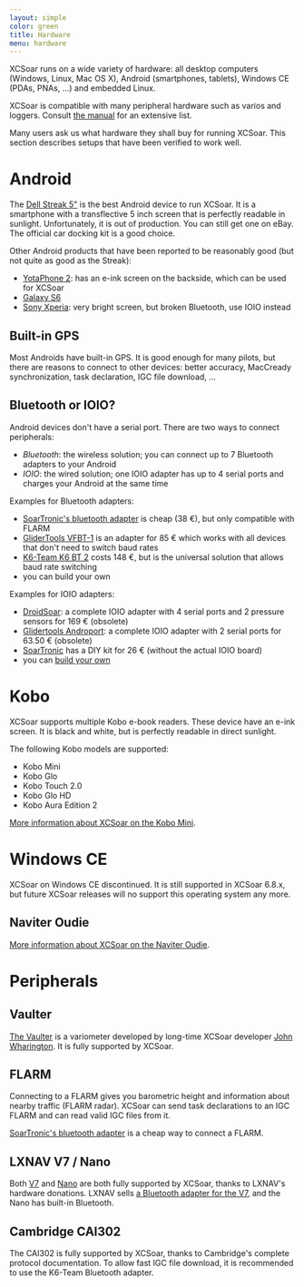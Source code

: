 ```yaml
---
layout: simple
color: green
title: Hardware
menu: hardware
---
```


XCSoar runs on a wide variety of hardware: all desktop computers
(Windows, Linux, Mac OS X), Android (smartphones, tablets), Windows CE
(PDAs, PNAs, ...) and embedded Linux.

XCSoar is compatible with many peripheral hardware such as varios and
loggers.  Consult [the manual](/discover/manual.html) for an extensive
list.

Many users ask us what hardware they shall buy for running XCSoar.
This section describes setups that have been verified to work well.

# Android

The [Dell Streak 5"](https://en.wikipedia.org/wiki/Dell_Streak) is the
best Android device to run XCSoar.  It is a smartphone with a transflective 5
inch screen that is perfectly readable in sunlight.  Unfortunately, it
is out of production.  You can still get one on eBay.  The official car
docking kit is a good choice.

Other Android products that have been reported to be reasonably good
(but not quite as good as the Streak):

- [YotaPhone 2](https://yotaphone.com/): has an e-ink screen on the backside,
  which can be used for XCSoar
- [Galaxy S6](http://www.samsung.com/de/smartphones/galaxy-s6-g920f/)
- [Sony Xperia](http://www.sonymobile.com/gb/xperia/): very bright
  screen, but broken Bluetooth, use IOIO instead

## Built-in GPS

Most Androids have built-in GPS.  It is good enough for many pilots,
but there are reasons to connect to other devices: better accuracy,
MacCready synchronization, task declaration, IGC file download, ...

## Bluetooth or IOIO?

Android devices don't have a serial port.  There are two ways to
connect peripherals:

- *Bluetooth*: the wireless solution; you can connect up to 7
  Bluetooth adapters to your Android
- *IOIO*: the wired solution; one IOIO adapter has up to 4 serial
  ports and charges your Android at the same time

Examples for Bluetooth adapters:

- [SoarTronic's bluetooth adapter](http://www.soartronic.net/) is cheap (38 €), but only compatible with FLARM
- [GliderTools VFBT-1](http://www.glidertools.com/products/bluetooth-modul-pro-spojeni-loggeru-a-pda/)
  is an adapter for 85 € which works with all devices that don't need
  to switch baud rates
- [K6-Team K6 BT 2](http://www.k6-team.de/index.php?a=165) costs 148
  €, but is the universal solution that allows baud rate switching
- you can build your own

Examples for IOIO adapters:

- [DroidSoar](https://web.archive.org/web/20150312134222/http://www.tvlnet.de:80/): a complete IOIO adapter with 4
  serial ports and 2 pressure sensors for 169 € (obsolete)
- [Glidertools Androport](https://web.archive.org/web/20160318075225/http://www.glidertools.com/):
  a complete IOIO adapter with 2 serial ports for 63.50 € (obsolete)
- [SoarTronic](http://www.soartronic.net/) has a DIY kit for 26 €
  (without the actual IOIO board)
- you can [build your own](https://github.com/ytai/ioio/wiki)

# Kobo

XCSoar supports multiple Kobo e-book readers. These device have an e-ink screen.
It is black and white, but is perfectly readable in direct sunlight.

The following Kobo models are supported:

- Kobo Mini
- Kobo Glo
- Kobo Touch 2.0
- Kobo Glo HD
- Kobo Aura Edition 2

[More information about XCSoar on the Kobo Mini](http://max.kellermann.name/projects/xcsoar/kobo.html).

# Windows CE

XCSoar on Windows CE discontinued. It is still supported in XCSoar 6.8.x, but
future XCSoar releases will no support this operating system any more.

## Naviter Oudie

[More information about XCSoar on the Naviter Oudie](oudie.html).

# Peripherals

## Vaulter

[The Vaulter](http://wharingtonsmith.com/vaulter.html) is a variometer
developed by long-time XCSoar developer
[John Wharington](http://wharingtonsmith.com/company.html).  It is
fully supported by XCSoar.

## FLARM

Connecting to a FLARM gives you barometric height and information
about nearby traffic (FLARM radar).  XCSoar can send task declarations
to an IGC FLARM and can read valid IGC files from it.

[SoarTronic's bluetooth adapter](http://www.soartronic.net/) is a
cheap way to connect a FLARM.

## LXNAV V7 / Nano

Both [V7](http://www.lxnav.com/products/v7-v7d.html) and
[Nano](http://www.lxnav.com/products/nano.html) are both fully
supported by XCSoar, thanks to LXNAV's hardware donations.  LXNAV
sells
[a Bluetooth adapter for the V7](http://www.lxnav.com/accessories/v7-bluetooth.html),
and the Nano has built-in Bluetooth.

## Cambridge CAI302

The CAI302 is fully supported by XCSoar, thanks to Cambridge's
complete protocol documentation.  To allow fast IGC file download, it
is recommended to use the K6-Team Bluetooth adapter.
